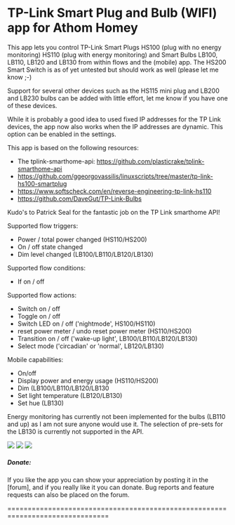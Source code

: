 # TP-Link Smart Plug and Bulb (WIFI) app for Athom Homey

This app lets you control TP-Link Smart Plugs HS100 (plug with no energy monitoring) HS110 (plug with energy monitoring) and Smart Bulbs LB100, LB110, LB120 and LB130 from within flows and the (mobile) app. The HS200 Smart Switch is as of yet untested but should work as well (please let me know ;-) 

Support for several other devices such as the HS115 mini plug and LB200 and LB230 bulbs can be added with little effort, let me know if you have one of these devices.

While it is probably a good idea to used fixed IP addresses for the TP Link devices, the app now also works when the IP addresses are dynamic. This option can be enabled in the settings.

This app is based on the following resources:

* The tplink-smarthome-api: https://github.com/plasticrake/tplink-smarthome-api
* https://github.com/ggeorgovassilis/linuxscripts/tree/master/tp-link-hs100-smartplug
* https://www.softscheck.com/en/reverse-engineering-tp-link-hs110 
* https://github.com/DaveGut/TP-Link-Bulbs  

Kudo's to Patrick Seal for the fantastic job on the TP Link smarthome API!

Supported flow triggers:

* Power / total power changed (HS110/HS200)
* On / off state changed
* Dim level changed (LB100/LB110/LB120/LB130)

Supported flow conditions:

* If on / off

Supported flow actions:

* Switch on / off
* Toggle on / off
* Switch LED on / off ('nightmode', HS100/HS110)
* reset power meter / undo reset power meter (HS110/HS200)
* Transition on / off ('wake-up light', LB100/LB110/LB120/LB130)
* Select mode ('circadian' or 'normal', LB120/LB130) 

Mobile capabilities:

* On/off
* Display power and energy usage (HS110/HS200)
* Dim (LB100/LB110/LB120/LB130
* Set light temperature (LB120/LB130)
* Set hue (LB130)

Energy monitoring has currently not been implemented for the bulbs (LB110 and up) as I am not sure anyone would use it. The selection of pre-sets for the LB130 is currently not supported in the API.

![](https://drive.google.com/uc?id=0B4QdLfQ7j41Jc3daMm9xSmsyUjg)
![](https://drive.google.com/uc?id=0B4QdLfQ7j41JY3N5Y2JNRWZRVmM)
![](https://drive.google.com/uc?id=0B4QdLfQ7j41Jbmd3eGpPVWQxa1k)

##### Donate: #####
If you like the app you can show your appreciation by posting it in the [forum],
and if you really like it you can donate. Bug reports and feature requests can also be placed on
the forum.

===============================================================================
